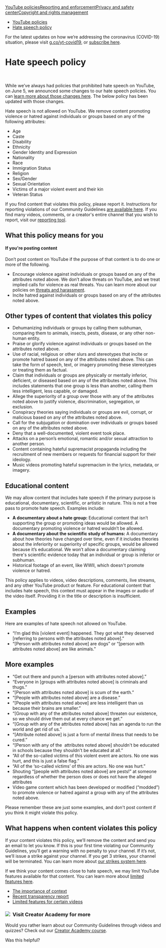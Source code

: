 [YouTube policies](/youtube/topic/2803176?hl=en&ref_topic=6151248,3230811,3256124,)[Reporting and enforcement](/youtube/topic/2803138?hl=en&ref_topic=6151248,3230811,3256124,)[Privacy and safety center](/youtube/topic/2803240?hl=en&ref_topic=6151248,3230811,3256124,)[Copyright and rights management](/youtube/topic/2676339?hl=en&ref_topic=6151248,3230811,3256124,)
    

*   [YouTube policies](/youtube/topic/2803176?hl=en&ref_topic=6151248)
*   [Hate speech policy](/youtube/answer/2801939)

For the latest updates on how we’re addressing the coronavirus (COVID-19) situation, please visit [g.co/yt-covid19](http://g.co/yt-covid19), or [subscribe here](https://support.google.com/youtube/thread/33987650?hl=en#action=subscribe).

Hate speech policy
==================

  
 

While we’ve always had policies that prohibited hate speech on YouTube, on June 5, we announced some changes to our hate speech policies. You can [learn more about those changes here](https://youtube.googleblog.com/2019/06/our-ongoing-work-to-tackle-hate.html). The below policy has been updated with those changes.

Hate speech is not allowed on YouTube. We remove content promoting violence or hatred against individuals or groups based on any of the following attributes:

*   Age
*   Caste
*   Disability
*   Ethnicity
*   Gender Identity and Expression
*   Nationality
*   Race
*   Immigration Status
*   Religion
*   Sex/Gender
*   Sexual Orientation
*   Victims of a major violent event and their kin
*   Veteran Status

If you find content that violates this policy, please report it. Instructions for reporting violations of our Community Guidelines [are available here](https://support.google.com/youtube/answer/2802027). If you find many videos, comments, or a creator's entire channel that you wish to report, visit our [reporting tool](https://support.google.com/youtube/answer/2802027).

What this policy means for you
------------------------------

#### If you're posting content

Don’t post content on YouTube if the purpose of that content is to do one or more of the following.

*   Encourage violence against individuals or groups based on any of the attributes noted above. We don’t allow threats on YouTube, and we treat implied calls for violence as real threats. You can learn more about our policies on [threats and harassment](https://support.google.com/youtube/answer/2802268).
*   Incite hatred against individuals or groups based on any of the attributes noted above.

Other types of content that violates this policy
------------------------------------------------

*   Dehumanizing individuals or groups by calling them subhuman, comparing them to animals, insects, pests, disease, or any other non-human entity.
*   Praise or glorify violence against individuals or groups based on the attributes noted above.
*   Use of racial, religious or other slurs and stereotypes that incite or promote hatred based on any of the attributes noted above. This can take the form of speech, text, or imagery promoting these stereotypes or treating them as factual.
*   Claim that individuals or groups are physically or mentally inferior, deficient, or diseased based on any of the attributes noted above. This includes statements that one group is less than another, calling them less intelligent, less capable, or damaged.
*   Allege the superiority of a group over those with any of the attributes noted above to justify violence, discrimination, segregation, or exclusion.
*   Conspiracy theories saying individuals or groups are evil, corrupt, or malicious based on any of the attributes noted above.
*   Call for the subjugation or domination over individuals or groups based on any of the attributes noted above.
*   Deny that a well-documented, violent event took place.
*   Attacks on a person’s emotional, romantic and/or sexual attraction to another person. 
*   Content containing hateful supremacist propaganda including the recruitment of new members or requests for financial support for their ideology.
*   Music videos promoting hateful supremacism in the lyrics, metadata, or imagery.

Educational content
-------------------

We may allow content that includes hate speech if the primary purpose is educational, documentary, scientific, or artistic in nature. This is not a free pass to promote hate speech. Examples include:

*   **A documentary about a hate group:** Educational content that isn’t supporting the group or promoting ideas would be allowed. A documentary promoting violence or hatred wouldn’t be allowed.
*   **A documentary about the scientific study of humans:** A documentary about how theories have changed over time, even if it includes theories about the inferiority or superiority of specific groups, would be allowed because it’s educational. We won’t allow a documentary claiming there's scientific evidence today that an individual or group is inferior or subhuman.
*   Historical footage of an event, like WWII, which doesn't promote violence or hatred.

This policy applies to videos, video descriptions, comments, live streams, and any other YouTube product or feature. For educational content that includes hate speech, this context must appear in the images or audio of the video itself. Providing it in the title or description is insufficient.

Examples
--------

Here are examples of hate speech not allowed on YouTube.

*   “I’m glad this \[violent event\] happened. They got what they deserved \[referring to persons with the attributes noted above\].”
*   “\[Person with attributes noted above\] are dogs” or “\[person with attributes noted above\] are like animals.”

More examples
-------------

*   “Get out there and punch a \[person with attributes noted above\].”
*   “Everyone in \[groups with attributes noted above\] is criminals and thugs.”
*   “\[Person with attributes noted above\] is scum of the earth.”
*   “\[People with attributes noted above\] are a disease.”
*   “\[People with attributes noted above\] are less intelligent than us because their brains are smaller.”
*   “\[Group with any of the attributes noted above\] threaten our existence, so we should drive them out at every chance we get.”
*   “\[Group with any of the attributes noted above\] has an agenda to run the world and get rid of us.”
*   “\[Attribute noted above\] is just a form of mental illness that needs to be cured.”
*   “\[Person with any of the  attributes noted above\] shouldn't be educated in schools because they shouldn't be educated at all.”
*   “All of the so-called victims of this violent event are actors. No one was hurt, and this is just a false flag.”
*   “All of the ‘so-called victims’ of this are actors. No one was hurt.”
*   Shouting “\[people with attributes noted above\] are pests!” at someone regardless of whether the person does or does not have the alleged attributes
*   Video game content which has been developed or modified (“modded”) to promote violence or hatred against a group with any of the attributes noted above.

Please remember these are just some examples, and don't post content if you think it might violate this policy.

What happens when content violates this policy
----------------------------------------------

If your content violates this policy, we’ll remove the content and send you an email to let you know. If this is your first time violating our Community Guidelines, you’ll get a warning with no penalty to your channel. If it’s not, we’ll issue a strike against your channel. If you get 3 strikes, your channel will be terminated. You can learn more about [our strikes system here](/youtube/answer/2802032).

If we think your content comes close to hate speech, we may limit YouTube features available for that content. You can learn more about [limited features here](https://support.google.com/youtube/answer/7458465).

*   [The importance of context](https://support.google.com/youtube/answer/6345162)
*   [Recent transparency report](https://transparencyreport.google.com/youtube-policy/removals)
*   [Limited features for certain videos](https://support.google.com/youtube/answer/7458465)

### ![](//www.gstatic.com/images/icons/material/system/1x/video_library_grey600_24dp.png)  Visit Creator Academy for more

Would you rather learn about our Community Guidelines through videos and quizzes? Check out our [Creator Academy course](https://creatoracademy.youtube.com/page/lesson/policy-hate).

Was this helpful?